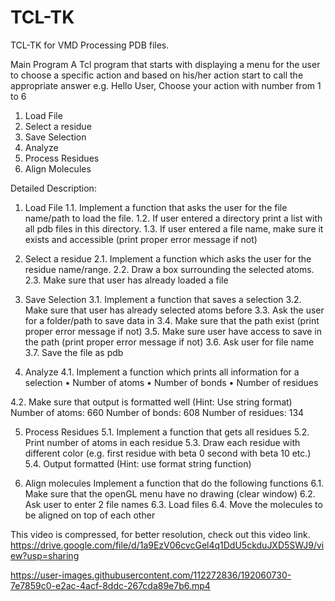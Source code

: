 # TCL-TK
TCL-TK for VMD Processing PDB files.

Main Program
A Tcl program that starts with displaying a menu for the user to choose a specific action and 
based on his/her action start to call the appropriate answer
e.g. 
Hello User, Choose your action with number from 1 to 6
1. Load File
2. Select a residue
3. Save Selection
4. Analyze
5. Process Residues
6. Align Molecules

Detailed Description:

1. Load File 
1.1. Implement a function that asks the user for the file name/path to load the file.
1.2. If user entered a directory print a list with all pdb files in this directory.
1.3. If user entered a file name, make sure it exists and accessible (print proper error 
message if not) 

2. Select a residue
2.1. Implement a function which asks the user for the residue name/range.
2.2. Draw a box surrounding the selected atoms.
2.3. Make sure that user has already loaded a file

3. Save Selection 
3.1. Implement a function that saves a selection
3.2. Make sure that user has already selected atoms before
3.3. Ask the user for a folder/path to save data in 
3.4. Make sure that the path exist (print proper error message if not)
3.5. Make sure user have access to save in the path (print proper error message if not)
3.6. Ask user for file name
3.7. Save the file as pdb 

4. Analyze 
4.1. Implement a function which prints all information for a selection
• Number of atoms
• Number of bonds
• Number of residues

4.2. Make sure that output is formatted well (Hint: Use string format)
Number of atoms: 660
Number of bonds: 608
Number of residues: 134

5. Process Residues 
5.1. Implement a function that gets all residues
5.2. Print number of atoms in each residue
5.3. Draw each residue with different color 
(e.g. first residue with beta 0 second with beta 10 etc.)
5.4. Output formatted (Hint: use format string function)

6. Align molecules
Implement a function that do the following functions
6.1. Make sure that the openGL menu have no drawing (clear window)
6.2. Ask user to enter 2 file names
6.3. Load files
6.4. Move the molecules to be aligned on top of each other

This video is compressed, for better resolution, check out this video link.
https://drive.google.com/file/d/1a9EzV06cvcGel4q1DdU5ckduJXD5SWJ9/view?usp=sharing

https://user-images.githubusercontent.com/112272836/192060730-7e7859c0-e2ac-4acf-8ddc-267cda89e7b6.mp4
